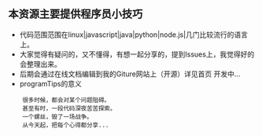 
## 本资源主要提供程序员小技巧 
- 代码范围范围在linux|javascript|java|python|node.js|几门比较流行的语言上。
- 大家觉得有疑问的，又不懂得，有想一起分享的，提到Issues上，我觉得好的会整理出来。
- 后期会通过在线文档编辑到我的Giture网站上（开源）详见首页 开发中...
- programTips的意义
```
	很多时候，都会对某个问题阻碍。
	甚至有时，一段代码深夜苦苦探索。
	一个螺丝，毁了一场战争。
	从今天起，把每个心得都分享...
```

